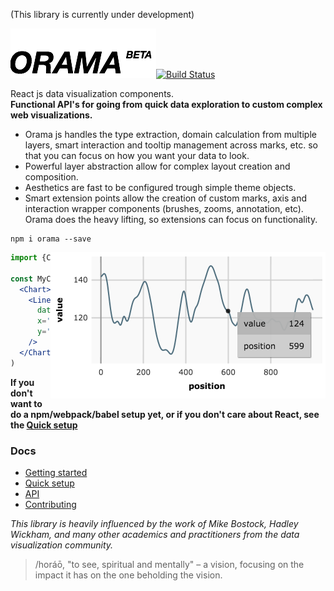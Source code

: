 
(This library is currently under development)

![Orama js](/dist/imgs/logo.png)[![Build Status](https://travis-ci.org/kensho/orama.svg)](https://travis-ci.org/kensho/orama)

React js data visualization components.  
**Functional API's for going from quick data exploration to custom complex web visualizations.**

- Orama js handles the type extraction, domain calculation from multiple layers, smart interaction and tooltip management across marks, etc. so that you can focus on how you want your data to look.
- Powerful layer abstraction allow for complex layout creation and composition.
- Aesthetics are fast to be configured trough simple theme objects.
- Smart extension points allow the creation of custom marks, axis and interaction wrapper components (brushes, zooms, annotation, etc). Orama does the heavy lifting, so extensions can focus on functionality.

```
npm i orama --save
```

<img align="right" width="440px" src="dist/imgs/gettingStarted01.png">

```jsx
import {Chart, Lines} from 'orama'

const MyChart = props => (
  <Chart>
    <Lines
      data={props.data}
      x='position'
      y='value'
    />
  </Chart>
)
```
**If you don't want to do a npm/webpack/babel setup yet, or if you don't care about React, see the [Quick setup](docs/quickSetup.md)**

### Docs

- [Getting started](/docs/gettingStarted.md)
- [Quick setup](/docs/quickSetup.md)
- [API](/docs/api.md)
- [Contributing](/docs/contributing.md)


*This library is heavily influenced by the work of Mike Bostock, Hadley Wickham, and many other academics and practitioners from the data visualization community.*

> /horáō, "to see, spiritual and mentally" – a vision, focusing on the impact it has on the one beholding the vision.
